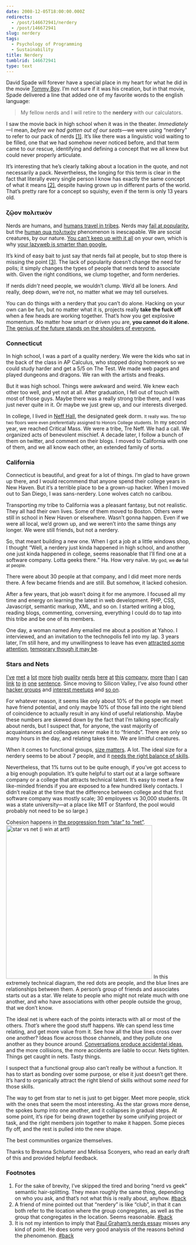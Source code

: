 ```yaml
---
date: 2008-12-05T18:00:00.000Z
redirects:
  - /post/146672941/nerdery
  - /post/146672941
slug: nerdery
tags:
  - Psychology of Programming
  - Sustainability
title: Nerdery
tumblrid: 146672941
type: text
---
```

<p>David Spade will forever have a special place in my heart for what he did in the movie <a href="http://www.imdb.com/title/tt0114694/">Tommy Boy</a>.  I&rsquo;m not sure if it was his creation, but in that movie, Spade delivered a line that added one of my favorite words to the english language:</p>

<blockquote cite="http://www.imdb.com/title/tt0114694/quotes">My fellow nerds and I will retire to the <strong>nerdery</strong> with our calculators.</blockquote>

<p>I saw the movie back in high school when it was in the theater.  <em>Immediately</em>—I mean, <em>before we had gotten out of our seats</em>—we were using &ldquo;nerdery&rdquo; to refer to our pack of nerds <a href="#fn-1" id="n1">[1]</a>.  It&rsquo;s like there was a linguistic void waiting to be filled, one that we had somehow never noticed before, and that term came to our rescue, identifying and defining a concept that we all knew but could never properly articulate.</p>

<p>It&rsquo;s interesting that he&rsquo;s clearly talking about a location in the quote, and not necessarily a pack.  Nevertheless, the longing for this term is clear in the fact that literally every single person I know has exactly the same concept of what it means <a href="#fn-2" id="n2">[2]</a>, despite having grown up in different parts of the world.  That&rsquo;s pretty rare for a concept so squishy, even if the term is only 13 years old.</p>

<h3 title="Zōon politikon - Social Animal">ζῷον πολιτικὸν</h3>

<p>Nerds are humans, and <a href="http://www.randsinrepose.com/archives/2008/05/15/we_travel_in_tribes.html">humans travel in tribes</a>.  Nerds may <a href="http://www.paulgraham.com/nerds.html">fail at popularity</a>, but the <a href="http://en.wikipedia.org/wiki/Politics_(Aristotle)" title="Human as Politikon">human qua πολιτικὸν</a> phenomenon is inescapable. We are social creatures, by our nature. <a href="http://gee.ky/2008/03/information-versus-knowledge/">You can&rsquo;t keep up with it all</a> on your own, which is why <a href="http://www.seldo.com/feed/item/a_vc_on_the_virtues_of_the_lazy_web_your_social_network_is_smarter_than_google/639c99c745f3b7865aeee75c3a0afcf0">your lazyweb is smarter than google.</a></p>

<p>It&rsquo;s kind of easy bait to just say that nerds fail at people, but to stop there is missing the point <a href="#fn-3" id="n3">[3]</a>.  The lack of popularity doesn&rsquo;t change the need for polis; it simply changes the types of people that nerds tend to associate with.  Given the right conditions, we clump together, and form nerderies.</p>

<p>If nerds <em>didn&rsquo;t</em> need people, we wouldn&rsquo;t clump.  We&rsquo;d all be loners.  And really, deep down, we&rsquo;re not, no matter what we may tell ourselves.</p>

<p>You can do things with a nerdery that you can&rsquo;t do alone.  Hacking on your own can be fun, but no matter what it is, projects really <strong>take the fuck off</strong> when a few heads are working together.  That&rsquo;s how you get explosive momentum.  No matter how smart or driven you are, <strong>you cannot do it alone.</strong>  <a href="http://www.newyorker.com/online/video/conference/2007/gladwell">The genius of the future stands on the shoulders of everyone.</a></p>

<h3>Connecticut</h3>

<p>In high school, I was a part of a quality nerdery.  We were the kids who sat in the back of the class in AP Calculus, who stopped doing homework so we could study harder and get a 5/5 on The Test.  We made web pages and played dungeons and dragons.  We ran with the artists and freaks.</p>

<p>But it was high school.  Things were awkward and weird.  We knew each other too well, and yet not at all.  After graduation, I fell out of touch with most of those guys.  Maybe there was a really strong tribe there, and I was just never quite in it.  Or maybe we just grew up, and our interests diverged.</p>

<p>In college, I lived in <a href="http://www.southernct.edu/residencelife/on-campushousing/residencehalls/neffhall/" title="TRE NEFF!">Neff Hall</a>, the designated geek dorm.  <small>It really was. The top two floors were even preferentially assigned to Honors College students.</small>  In my second year, we reached Critical Mass.  We were a tribe, Tre Neff.  We had a call.  We organized acts of benevolent mischief.  A decade later, I follow a bunch of them on twitter, and comment on their blogs.  I moved to California with one of them, and we all know each other, an extended family of sorts.</p>

<h3>California</h3>

<p>Connecticut is beautiful, and great for a lot of things. I&rsquo;m glad to have grown up there, and I would recommend that anyone spend their college years in New Haven.  But it&rsquo;s a terrible place to be a grown-up hacker.  When I moved out to San Diego, I was sans-nerdery.  Lone wolves catch no caribou.</p>

<p>Transporting my tribe to California was a pleasant fantasy, but not realistic.  They all had their own lives.  Some of them moved to Boston.  Others were still in school in New Haven or elsewhere.  Wasn&rsquo;t gonna happen.  Even if we were all local, we&rsquo;d grown up, and we weren&rsquo;t into the same things any longer.  We were still friends, but not a nerdery.</p>

<p>So, that meant building a new one.  When I got a job at a little windows shop, I thought <q>Well, a nerdery just kinda happened in high school, and another one just kinda happened in college, seems reasonable that I&rsquo;ll find one at a software company.  Lotta geeks there.</q>  Ha.  How very naïve.  <small>My god, we <strong>do</strong> fail at people.</small></p>

<p>There were about 30 people at that company, and I did meet more nerds there.  A few became friends and are still.  But somehow, it lacked cohesion.</p>

<p>After a few years, that job wasn&rsquo;t doing it for me anymore.  I focused all my time and energy on learning the latest in web development.  PHP, CSS, Javascript,  semantic markup, XML, and so on.  I started writing a blog, reading blogs, commenting, conversing, everything I could do to tap into this tribe and be one of its members.</p>

<p>One day, a woman named Amy emailed me about a position at Yahoo.  I interviewed, and an invitation to the technopolis fell into my lap.  3 years later, I&rsquo;m still here, and my unwillingness to leave has even <a href="http://valleywag.com/5040787/yahoo-engineer-take-your-job-offer-and-shove-it">attracted some attention</a>, <a href="http://foohack.com/2008/08/why-im-not-working-on-my-startup-yet/">temporary though it may be</a>.</p>

<h3>Stars and Nets</h3>

<p><a href="http://schillmania.com">I&rsquo;ve</a> <a href="http://curtisharvey.com/">met</a> <a href="http://www.wait-till-i.com/">a</a> <a href="http://seldo.com">lot</a> <a href="http://scriptnode.com">more</a>  <a href="http://juilin.net">high</a> <a href="http://www.gamaielzavala.com/">quality</a> <a href="http://nczonline.net">nerds</a> <a href="http://nate.koechley.com">here</a> <a href="http://crockford.com">at</a> <a href="http://davglass.com">this</a> <a href="http://www.andrewwooldridge.com/blog/">company</a>, <a href="http://www.dustinwhittle.com/">more</a> <a href="http://www.8bitkid.com/">than</a> <a href="http://www.aaroncole.com/">I</a> <a href="http://ryo.iloha.net/">can</a> <a href="http://daaku.org/">link</a> <a href="http://www.stephenwoods.net/">to</a> <a href="http://wonko.com/">in</a> <a href="http://eldub.com/">one</a> <a href="http://www.julienlecomte.net/blog/">sentence</a>.  Since moving to Silicon Valley, I&rsquo;ve also found other <a href="http://entrepreneur.meetup.com/1737/">hacker groups</a> and <a href="http://javascript.meetup.com/4/">interest meetups</a> and <a href="http://news.ycombinator.com/">so on</a>.</p>

<p>For whatever reason, it seems like only about 10% of the people we meet have friend potential, and only maybe 10% of those fall into the right blend of coincidence to actually result in any kind of useful relationship.  Maybe these numbers are skewed down by the fact that I&rsquo;m talking specifically about nerds, but I suspect that, for anyone, the vast majority of acquaintances and colleagues never make it to &ldquo;friends&rdquo;.  There are only so many hours in the day, and relating takes time.  We are limitful creatures.</p>

<p>When it comes to functional groups, <a href="http://www.lifewithalacrity.com/2008/09/group-threshold.html">size matters</a>.  A lot.  The ideal size for a nerdery seems to be about 7 people, and it <a href="http://foohack.com/2007/12/surgical-team-or-motley-crew-of-adventurers/">needs the right balance of skills</a>.</p>

<p>Nevertheless, that 1% turns out to be quite enough, if you&rsquo;ve got access to a big enough population.  It&rsquo;s quite helpful to start out at a large software company or a college that attracts technical talent.  It&rsquo;s easy to meet a few like-minded friends if you are exposed to a few hundred likely contacts.  I didn&rsquo;t realize at the time that the difference between college and that first software company was mostly scale; 30 employees vs 30,000 students.  (It was a state university—at a place like MIT or Stanford, the pool would probably not need to be so large.)</p>

<p>Cohesion happens in <a href="http://www.43things.com/entries/view/3411000">the progression from &ldquo;star&rdquo; to &ldquo;net&rdquo;</a>. <a href="http://skitch.com/isaacschlueter/arpm/star-and-net" class="alignright"><img src="./20080927-thu53bkxp9qmtcy5mmiwy5g213.png" alt="star vs net (i win at art!)" height="419" width="399"/></a> In this extremely technical diagram, the red dots are people, and the blue lines are relationships between them.  A person&rsquo;s group of friends and associates starts out as a star.  We relate to people who might not relate much with one another, and who have associations with other people outside the group, that we don&rsquo;t know.</p>

<p>The ideal net is where each of the points interacts with all or most of the others.  <em>That&rsquo;s</em> where the good stuff happens.  We can spend less time relating, and get more value from it.  See how all the blue lines cross over one another?  Ideas flow across those channels, and they pollute one another as they bounce around.  <a href="http://seldo.com/weblog/2008/08/04/how_to_get_an_idea_for_a_startup_move_to_the_bay">Conversations produce accidental ideas</a>, and the more collisions, the more accidents are liable to occur.  Nets tighten.  Things get caught in nets.  Tasty things.</p>

<p>I suspect that a functional group also can&rsquo;t really be without a function.  It has to start as bonding over some purpose, or else it just doesn&rsquo;t get there.  It&rsquo;s hard to organically attract the right blend of skills without some <em>need</em> for those skills.</p>

<p>The way to get from star to net is just to get bigger.  Meet more people, stick with the ones that seem the most interesting.  As the star grows more dense, the spokes bump into one another, and it collapses in gradual steps.  At some point, it&rsquo;s ripe for being drawn together by some unifying project or task, and the right members join together to make it happen.  Some pieces fly off, and the rest is pulled into the new shape.</p>

<p>The best communities organize themselves.</p>

<div class="small">

Thanks to Breanna Schlueter and Melissa Sconyers, who read an early draft of this and provided helpful feedback.

<h3>Footnotes</h3>

<ol><li id="fn-1">For the sake of brevity, I&rsquo;ve skipped the tired and boring &ldquo;nerd vs geek&rdquo; semantic hair-splitting.  They mean roughly the same thing, depending on who you ask, and that&rsquo;s not what this is really about, anyhow. <a href="#n1">#back</a></li>
    <li id="fn-2">A friend of mine pointed out that &ldquo;nerdery&rdquo; is like &ldquo;club&rdquo;, in that it can both refer to the location where the group congregates, as well as the group that congregates in the location. Seems reasonable. <a href="#n2">#back</a></li>
    <li id="fn-3">It is not my intention to imply that <a href="http://www.paulgraham.com/nerds.html">Paul Graham&rsquo;s nerds essay</a> misses any kind of point.  He does some very good analysis of the reasons behind the phenomenon. <a href="#n3">#back</a></li>
</ol></div>
